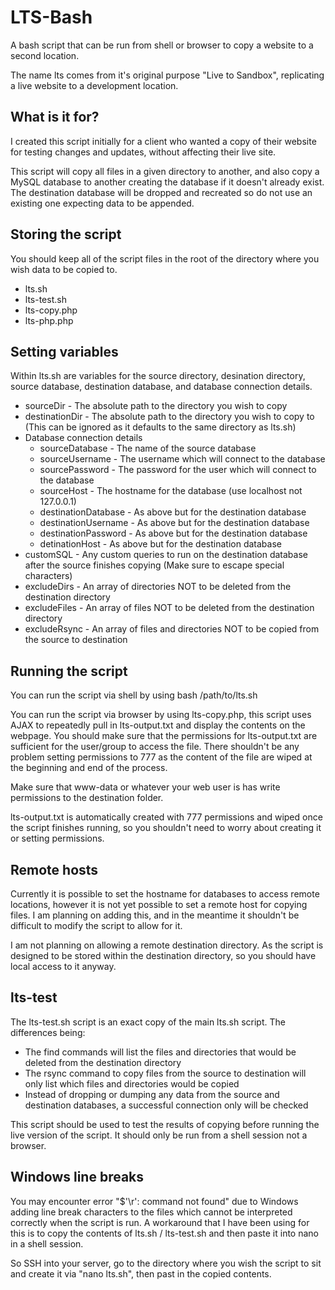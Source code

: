 # LTS-Bash
 A bash script that can be run from shell or browser to copy a website to a second location.
 
 The name lts comes from it's original purpose "Live to Sandbox", replicating a live website to a development location.
 
## What is it for?
 I created this script initially for a client who wanted a copy of their website for testing changes and updates, without affecting their live site. 
 
 This script will copy all files in a given directory to another, and also copy a MySQL database to another creating the database if it doesn't already exist. The destination database will be dropped and recreated so do not use an existing one expecting data to be appended.
 
## Storing the script
 You should keep all of the script files in the root of the directory where you wish data to be copied to.
 * lts.sh
 * lts-test.sh
 * lts-copy.php
 * lts-php.php
 
## Setting variables
 Within lts.sh are variables for the source directory, desination directory, source database, destination database, and database connection details.
 * sourceDir - The absolute path to the directory you wish to copy
 * destinationDir - The absolute path to the directory you wish to copy to (This can be ignored as it defaults to the same directory as lts.sh)
 * Database connection details
    * sourceDatabase - The name of the source database
    * sourceUsername - The username which will connect to the database
    * sourcePassword - The password for the user which will connect to the database
    * sourceHost - The hostname for the database (use localhost not 127.0.0.1)
    * destinationDatabase - As above but for the destination database
    * destinationUsername - As above but for the destination database
    * destinationPassword - As above but for the destination database
    * detinationHost - As above but for the destination database
 * customSQL - Any custom queries to run on the destination database after the source finishes copying (Make sure to escape special characters)
 * excludeDirs - An array of directories NOT to be deleted from the destination directory
 * excludeFiles - An array of files NOT to be deleted from the destination directory
 * excludeRsync - An array of files and directories NOT to be copied from the source to destination
 
## Running the script
 You can run the script via shell by using bash /path/to/lts.sh
 
 You can run the script via browser by using lts-copy.php, this script uses AJAX to repeatedly pull in lts-output.txt and display the contents on the webpage. You should make sure that the permissions for lts-output.txt are sufficient for the user/group to access the file. There shouldn't be any problem setting permissions to 777 as the content of the file are wiped at the beginning and end of the process.
 
 Make sure that www-data or whatever your web user is has write permissions to the destination folder.
 
 lts-output.txt is automatically created with 777 permissions and wiped once the script finishes running, so you shouldn't need to worry about creating it or setting permissions.

## Remote hosts
 Currently it is possible to set the hostname for databases to access remote locations, however it is not yet possible to set a remote host for copying files. I am planning on adding this, and in the meantime it shouldn't be difficult to modify the script to allow for it.
 
 I am not planning on allowing a remote destination directory. As the script is designed to be stored within the destination directory, so you should have local access to it anyway.

## lts-test
 The lts-test.sh script is an exact copy of the main lts.sh script. The differences being:
 * The find commands will list the files and directories that would be deleted from the destination directory
 * The rsync command to copy files from the source to destination will only list which files and directories would be copied
 * Instead of dropping or dumping any data from the source and destination databases, a successful connection only will be checked
 
 This script should be used to test the results of copying before running the live version of the script. It should only be run from a shell session not a browser.
 
## Windows line breaks
 You may encounter error "$'\r': command not found" due to Windows adding line break characters to the files which cannot be interpreted correctly when the script is run. A workaround that I have been using for this is to copy the contents of lts.sh / lts-test.sh and then paste it into nano in a shell session. 
 
 So SSH into your server, go to the directory where you wish the script to sit and create it via "nano lts.sh", then past in the copied contents.